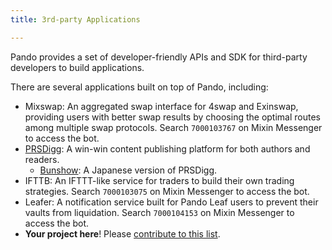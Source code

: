 ```yaml
---
title: 3rd-party Applications

---
```


Pando provides a set of developer-friendly APIs and SDK for third-party developers to build applications.

There are several applications built on top of Pando, including:

- Mixswap: An aggregated swap interface for 4swap and Exinswap, providing users with better swap results by choosing the optimal routes among multiple swap protocols. Search `7000103767` on Mixin Messenger to access the bot.
- [PRSDigg](https://prsdigg.com): A win-win content publishing platform for both authors and readers.
  - [Bunshow](https://bunshow.jp/): A Japanese version of PRSDigg.
- IFTTB: An IFTTT-like service for traders to build their own trading strategies. Search `7000103075` on Mixin Messenger to access the bot.
- Leafer: A notification service built for Pando Leaf users to prevent their vaults from liquidation. Search `7000104153` on Mixin Messenger to access the bot.
- **Your project here**! Please [contribute to this list](https://github.com/fox-one/docs.pando.im/tree/master/docs/3rd-party-apps/overview.md).
